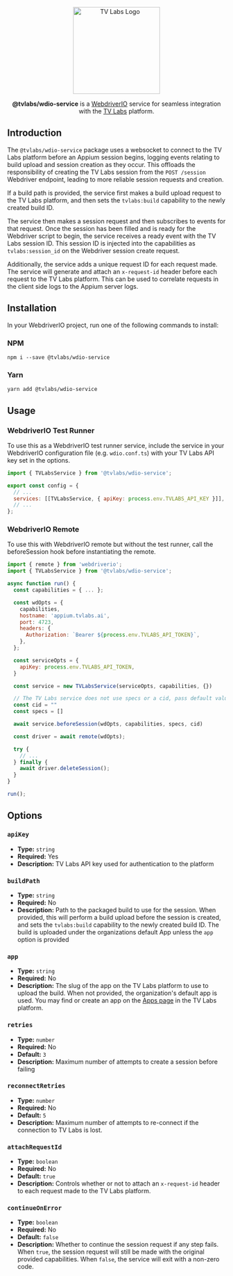 <p align="center">
  <a href="https://tvlabs.ai">
    <img alt="TV Labs Logo" width="200" src="https://tvlabs.ai/images/tvlabs.svg" />
  </a>
</p>

<p align="center">
  <b>@tvlabs/wdio-service</b> is a <a href="https://webdriver.io/">WebdriverIO</a> service for seamless integration with the <a href="https://tvlabs.ai">TV Labs</a> platform.
</p>

## Introduction

The `@tvlabs/wdio-service` package uses a websocket to connect to the TV Labs platform before an Appium session begins, logging events relating to build upload and session creation as they occur. This offloads the responsibility of creating the TV Labs session from the `POST /session` Webdriver endpoint, leading to more reliable session requests and creation.

If a build path is provided, the service first makes a build upload request to the TV Labs platform, and then sets the `tvlabs:build` capability to the newly created build ID.

The service then makes a session request and then subscribes to events for that request. Once the session has been filled and is ready for the Webdriver script to begin, the service receives a ready event with the TV Labs session ID. This session ID is injected into the capabilities as `tvlabs:session_id` on the Webdriver session create request.

Additionally, the service adds a unique request ID for each request made. The service will generate and attach an `x-request-id` header before each request to the TV Labs platform. This can be used to correlate requests in the client side logs to the Appium server logs.

## Installation

In your WebdriverIO project, run one of the following commands to install:

### NPM

```
npm i --save @tvlabs/wdio-service
```

### Yarn

```
yarn add @tvlabs/wdio-service
```

## Usage

### WebdriverIO Test Runner

To use this as a WebdriverIO test runner service, include the service in your WebdriverIO configuration file (e.g. `wdio.conf.ts`) with your TV Labs API key set in the options.

```javascript
import { TVLabsService } from '@tvlabs/wdio-service';

export const config = {
  // ...
  services: [[TVLabsService, { apiKey: process.env.TVLABS_API_KEY }]],
  // ...
};
```

### WebdriverIO Remote

To use this with WebdriverIO remote but without the test runner, call the beforeSession hook before instantiating the remote.

```javascript
import { remote } from 'webdriverio';
import { TVLabsService } from '@tvlabs/wdio-service';

async function run() {
  const capabilities = { ... };

  const wdOpts = {
    capabilities,
    hostname: 'appium.tvlabs.ai',
    port: 4723,
    headers: {
      Authorization: `Bearer ${process.env.TVLABS_API_TOKEN}`,
    },
  };

  const serviceOpts = {
    apiKey: process.env.TVLABS_API_TOKEN,
  }

  const service = new TVLabsService(serviceOpts, capabilities, {})

  // The TV Labs service does not use specs or a cid, pass default values.
  const cid = ""
  const specs = []

  await service.beforeSession(wdOpts, capabilities, specs, cid)

  const driver = await remote(wdOpts);

  try {
    // ...
  } finally {
    await driver.deleteSession();
  }
}

run();
```

## Options

### `apiKey`

- **Type:** `string`
- **Required:** Yes
- **Description:** TV Labs API key used for authentication to the platform

### `buildPath`

- **Type:** `string`
- **Required:** No
- **Description:** Path to the packaged build to use for the session. When provided, this will perform a build upload before the session is created, and sets the `tvlabs:build` capability to the newly created build ID. The build is uploaded under the organizations default App unless the `app` option is provided

### `app`

- **Type:** `string`
- **Required:** No
- **Description:** The slug of the app on the TV Labs platform to use to upload the build. When not provided, the organization's default app is used. You may find or create an app on the [Apps page](https://tvlabs.ai/app/apps) in the TV Labs platform.

### `retries`

- **Type:** `number`
- **Required:** No
- **Default:** `3`
- **Description:** Maximum number of attempts to create a session before failing

### `reconnectRetries`

- **Type:** `number`
- **Required:** No
- **Default:** `5`
- **Description:** Maximum number of attempts to re-connect if the connection to TV Labs is lost.

### `attachRequestId`

- **Type:** `boolean`
- **Required:** No
- **Default:** `true`
- **Description:** Controls whether or not to attach an `x-request-id` header to each request made to the TV Labs platform.

### `continueOnError`

- **Type:** `boolean`
- **Required:** No
- **Default:** `false`
- **Description:** Whether to continue the session request if any step fails. When `true`, the session request will still be made with the original provided capabilities. When `false`, the service will exit with a non-zero code.

